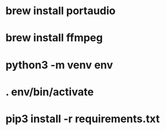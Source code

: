 # brew install portaudio 
# brew install ffmpeg
# python3 -m venv env
# . env/bin/activate
# pip3 install -r requirements.txt
